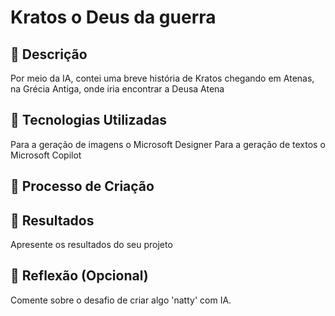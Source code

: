 # Kratos o Deus da guerra

## 📒 Descrição
Por meio da IA, contei uma breve história de Kratos chegando em Atenas, na Grécia Antiga, onde iria encontrar a Deusa Atena

## 🤖 Tecnologias Utilizadas
Para a geração de imagens o Microsoft Designer
Para a geração de textos o Microsoft Copilot

## 🧐 Processo de Criação


## 🚀 Resultados
Apresente os resultados do seu projeto

## 💭 Reflexão (Opcional)
Comente sobre o desafio de criar algo 'natty' com IA.
